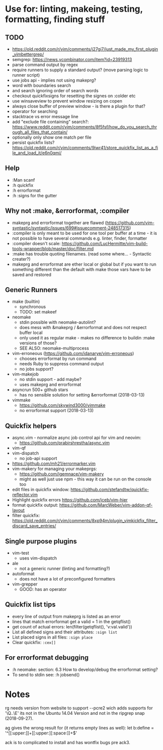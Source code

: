 # Use for: linting, makeing, testing, formatting, finding stuff

## TODO

- https://old.reddit.com/r/vim/comments/j27gi7/just_made_my_first_plugin_vimbettergrep/
- semgrep: https://news.ycombinator.com/item?id=23919313
- parse command output by regex
- require runners to supply a standard output? (move parsing logic to runner
  script)
- use jobs api - implies not using makeprg?
- word with boundaries search
- and search ignoring order of search words
- checkout quickfixsigns for resetting the signes on :colder etc
- use winsaveview to prevent window resizing on copen
- always close buffer of preview window - is there a plugin for that?
- operator for searching
- stacktrace vs error message line
- add "exclude file containing" search?:
  https://www.reddit.com/r/vim/comments/8f5fsf/how_do_you_search_through_all_files_that_contain/
- optionally only show one match per file
- persist quickfix lists?
  https://old.reddit.com/r/vim/comments/9iwr41/store_quickfix_list_as_a_file_and_load_it/e6n0qmi/

## Help

- :Man scanf
- :h quickfix
- :h errorformat
- :h :signs for the gutter

## Why not :make, &errorformat, :compiler

- makeprg and errorformat together are flawed
  (https://github.com/vim-syntastic/syntastic/issues/699#issuecomment-248517315)
- :compiler is only meant to be used for one tool per buffer at a time - it is
  not possible to have several commands e.g. linter, finder, formatter
- :compiler doesn't scale:
  https://github.com/LucHermitte/vim-build-tools-wrapper/blob/master/doc/filter.md
- :make has trouble quoting filenames. (read some where... - Syntactic creater?)
- makeprg and errorformat are ether local or global but if you want to run
  something different than the default with make those vars have to be saved and
  restored

## Generic Runners

- make (builtin)
  - synchronous
  - TODO: set makeef
- neomake
  - stdin possible with neomake-autolint?
  - does mess with &makeprg / &errorformat and does not respect buffer local
  - only used it as regular make - makes no difference to buildin :make versions
    of those?
  - SEE ALSO: neomake-multiprocess
- vim-erroneous (https://github.com/idanarye/vim-erroneous)
  - chooses errorformat by run command
  - needs Ruby to suppress command output
  - no jobs support?
- vim-makejob
  - no stdin support - add maybe?
  - uses makeprg and errorformat
- asyncrun 500+ github stars
  - has no sensible solution for setting &errorformat (2018-03-13)
- vimmake
  - https://github.com/skywind3000/vimmake
  - no errorformat support (2018-03-13)

## Quickfix helpers

- async.vim - normalize async job control api for vim and neovim:
  - https://github.com/prabirshrestha/async.vim
- vim-qf
- vim-dispatch
  - no job-api support
- https://github.com/mh21/errormarker.vim
- vim-makery for managing your makeprgs:
  - https://github.com/igemnace/vim-makery
  - might as well just use npm - this way it can be run on the console too
- edit files in quickfix window:
  https://github.com/stefandtw/quickfix-reflector.vim
- Highlight quickfix errors https://github.com/jceb/vim-hier
- format quickfix output: https://github.com/MarcWeber/vim-addon-qf-layout
- filter quickfix:
  https://old.reddit.com/r/vim/comments/8xp94m/plugin_vimkickfix_filter_discard_save_entries/

## Single purpose plugins

- vim-test
  - uses vim-dispatch
- ale
  - not a generic runner (linting and formatting?)
- autoformat
  - does not have a lot of preconfigured formatters
- vim-grepper
  - GOOD: has an operator

## Quickfix list tips

- every line of output from makeprg is listed as an error
- lines that match errorformat get a valid = 1 in the getqflist()
- get count of actual errors: len(filter(getqflist(), 'v:val.valid'))
- List all defined signs and their attributes: `:sign list`
- List placed signs in all files: `:sign place`
- Clear quickfix: `:cex[]`

## For errorformat debugging

- :h neomake: section: 6.3 How to develop/debug the errorformat setting?
- To send to stdin see: :h jobsend()

# Notes

rg needs version from website to support --pcre2 wich adds supports for '\Q..\E'
its not in the Ubuntu 14.04 Version and not in the ripgrep snap (2018-09-27).

ag gives the wrong result for (it returns empty lines as well): let b:define =
'^[[:upper:]]+[[:upper:][:space:]]+$'

ack is to complicated to install and has wontfix bugs pre ack3.
